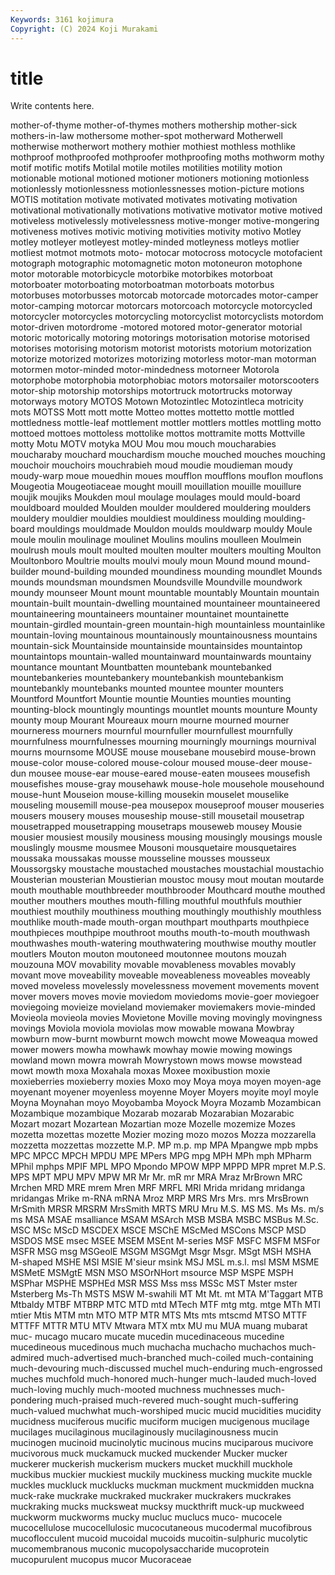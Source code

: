 ```yaml
---
Keywords: 3161 kojimura
Copyright: (C) 2024 Koji Murakami
---
```


# title

Write contents here.



mother-of-thyme mother-of-thymes mothers mothership mother-sick mothers-in-law
mothersome mother-spot motherward Motherwell motherwise motherwort mothery mothier mothiest mothless
mothlike mothproof mothproofed mothproofer mothproofing moths mothworm mothy motif motific
motifs Motilal motile motiles motilities motility motion motionable motional motioned
motioner motioners motioning motionless motionlessly motionlessness motionlessnesses motion-picture motions MOTIS
motitation motivate motivated motivates motivating motivation motivational motivationally motivations motivative
motivator motive motived motiveless motivelessly motivelessness motive-monger motive-mongering motiveness motives
motivic motiving motivities motivity motivo Motley motley motleyer motleyest motley-minded
motleyness motleys motlier motliest motmot motmots moto- motocar motocross motocycle
motofacient motograph motographic motomagnetic moton motoneuron motophone motor motorable motorbicycle
motorbike motorbikes motorboat motorboater motorboating motorboatman motorboats motorbus motorbuses motorbusses
motorcab motorcade motorcades motor-camper motor-camping motorcar motorcars motorcoach motorcycle motorcycled
motorcycler motorcycles motorcycling motorcyclist motorcyclists motordom motor-driven motordrome -motored motored
motor-generator motorial motoric motorically motoring motorings motorisation motorise motorised motorises
motorising motorism motorist motorists motorium motorization motorize motorized motorizes motorizing
motorless motor-man motorman motormen motor-minded motor-mindedness motorneer Motorola motorphobe motorphobia
motorphobiac motors motorsailer motorscooters motor-ship motorship motorships motortruck motortrucks motorway
motorways motory MOTOS Motown Motozintlec Motozintleca motricity mots MOTSS Mott
mott motte Motteo mottes mottetto mottle mottled mottledness mottle-leaf mottlement
mottler mottlers mottles mottling motto mottoed mottoes mottoless mottolike mottos
mottramite motts Mottville motty Motu MOTV motyka MOU Mou mou
mouch moucharabies moucharaby mouchard mouchardism mouche mouched mouches mouching mouchoir
mouchoirs mouchrabieh moud moudie moudieman moudy moudy-warp moue mouedhin moues
moufflon moufflons mouflon mouflons Mougeotia Mougeotiaceae mought mouill mouillation mouille
mouillure moujik moujiks Moukden moul moulage moulages mould mould-board mouldboard
moulded Moulden moulder mouldered mouldering moulders mouldery mouldier mouldies mouldiest
mouldiness moulding moulding-board mouldings mouldmade Mouldon moulds mouldwarp mouldy Moule
moule moulin moulinage moulinet Moulins moulins moulleen Moulmein moulrush mouls
moult moulted moulten moulter moulters moulting Moulton Moultonboro Moultrie moults
moulvi mouly moun Mound mound mound-builder mound-building mounded moundiness mounding
moundlet Mounds mounds moundsman moundsmen Moundsville Moundville moundwork moundy mounseer
Mount mount mountable mountably Mountain mountain mountain-built mountain-dwelling mountained mountaineer
mountaineered mountaineering mountaineers mountainer mountainet mountainette mountain-girdled mountain-green mountain-high mountainless
mountainlike mountain-loving mountainous mountainously mountainousness mountains mountain-sick Mountainside mountainside mountainsides
mountaintop mountaintops mountain-walled mountainward mountainwards mountainy mountance mountant Mountbatten mountebank
mountebanked mountebankeries mountebankery mountebankish mountebankism mountebankly mountebanks mounted mountee mounter
mounters Mountford Mountfort Mountie mountie Mounties mounties mounting mounting-block mountingly
mountings mountlet mounts mounture Mounty mounty moup Mourant Moureaux mourn
mourne mourned mourner mourneress mourners mournful mournfuller mournfullest mournfully mournfulness
mournfulnesses mourning mourningly mournings mournival mourns mournsome MOUSE mouse mousebane
mousebird mouse-brown mouse-color mouse-colored mouse-colour moused mouse-deer mouse-dun mousee mouse-ear
mouse-eared mouse-eaten mousees mousefish mousefishes mouse-gray mousehawk mouse-hole mousehole mousehound
mouse-hunt Mouseion mouse-killing mousekin mouselet mouselike mouseling mousemill mouse-pea mousepox
mouseproof mouser mouseries mousers mousery mouses mouseship mouse-still mousetail mousetrap
mousetrapped mousetrapping mousetraps mouseweb mousey Mousie mousier mousiest mousily mousiness
mousing mousingly mousings mousle mouslingly mousme mousmee Mousoni mousquetaire mousquetaires
moussaka moussakas mousse mousseline mousses mousseux Moussorgsky moustache moustached moustaches
moustachial moustachio Mousterian mousterian Moustierian moustoc mousy mout moutan moutarde
mouth mouthable mouthbreeder mouthbrooder Mouthcard mouthe mouthed mouther mouthers mouthes
mouth-filling mouthful mouthfuls mouthier mouthiest mouthily mouthiness mouthing mouthingly mouthishly
mouthless mouthlike mouth-made mouth-organ mouthpart mouthparts mouthpiece mouthpieces mouthpipe mouthroot
mouths mouth-to-mouth mouthwash mouthwashes mouth-watering mouthwatering mouthwise mouthy moutler moutlers
Mouton mouton moutoneed moutonnee moutons mouzah mouzouna MOV movability movable
movableness movables movably movant move moveability moveable moveableness moveables moveably
moved moveless movelessly movelessness movement movements movent mover movers moves
movie moviedom moviedoms movie-goer moviegoer moviegoing movieize movieland moviemaker moviemakers
movie-minded Movieola movieola movies Movietone Moville moving movingly movingness movings
Moviola moviola moviolas mow mowable mowana Mowbray mowburn mow-burnt mowburnt
mowch mowcht mowe Moweaqua mowed mower mowers mowha mowhawk mowhay
mowie mowing mowings mowland mown mowra mowrah Mowrystown mows mowse
mowstead mowt mowth moxa Moxahala moxas Moxee moxibustion moxie moxieberries
moxieberry moxies Moxo moy Moya moya moyen moyen-age moyenant moyener
moyenless moyenne Moyer Moyers moyite moyl moyle Moyna Moynahan moyo
Moyobamba Moyock Moyra Mozamb Mozambican Mozambique mozambique Mozarab mozarab Mozarabian
Mozarabic Mozart mozart Mozartean Mozartian moze Mozelle mozemize Mozes mozetta
mozettas mozette Mozier mozing mozo mozos Mozza mozzarella mozzetta mozzettas
mozzette M.P. MP m.p. mp MPA Mpangwe mpb mpbs MPC
MPCC MPCH MPDU MPE MPers MPG mpg MPH MPh mph
MPharm MPhil mphps MPIF MPL MPO Mpondo MPOW MPP MPPD
MPR mpret M.P.S. MPS MPT MPU MPV MPW MR Mr
Mr. mR mr MRA Mraz MrBrown MRC Mrchen MRD MRE
mrem Mren MRF MRFL MRI Mrida mridang mridanga mridangas Mrike
m-RNA mRNA Mroz MRP MRS Mrs Mrs. mrs MrsBrown MrSmith
MRSR MRSRM MrsSmith MRTS MRU Mru M.S. MS MS. Ms
Ms. m/s ms MSA MSAE msalliance MSAM MSArch MSB MSBA
MSBC MSBus M.Sc. MSC MSc MScD MSCDEX MSCE MSChE MScMed
MSCons MSCP MSD MSDOS MSE msec MSEE MSEM MSEnt M-series
MSF MSFC MSFM MSFor MSFR MSG msg MSGeolE MSGM MSGMgt
Msgr Msgr. MSgt MSH MSHA M-shaped MSHE MSI MSIE M'sieur
msink MSJ MSL m.s.l. msl MSM MSME MSMetE MSMgtE MSN
MSO MSOrNHort msource MSP MSPE MSPH MSPhar MSPHE MSPHEd MSR
MSS Mss mss MSSc MST Mster mster Msterberg Ms-Th MSTS
MSW M-swahili MT Mt Mt. mt MTA M'Taggart MTB Mtbaldy
MTBF MTBRP MTC MTD mtd MTech MTF mtg mtg. mtge
MTh MTI mtier Mtis MTM mtn MTO MTP MTR MTS
Mts mts mtscmd MTSO MTTF MTTFF MTTR MTU MTV Mtwara
MTX mtx MU mu MUA muang mubarat muc- mucago mucaro
mucate mucedin mucedinaceous mucedine mucedineous mucedinous much muchacha muchacho muchachos
much-admired much-advertised much-branched much-coiled much-containing much-devouring much-discussed muchel much-enduring much-engrossed
muches muchfold much-honored much-hunger much-lauded much-loved much-loving muchly much-mooted muchness
muchnesses much-pondering much-praised much-revered much-sought much-suffering much-valued muchwhat much-worshiped mucic
mucid mucidities mucidity mucidness muciferous mucific muciform mucigen mucigenous mucilage
mucilages mucilaginous mucilaginously mucilaginousness mucin mucinogen mucinoid mucinolytic mucinous mucins
muciparous mucivore mucivorous muck muckamuck mucked muckender Mucker mucker muckerer
muckerish muckerism muckers mucket muckhill muckhole muckibus muckier muckiest muckily
muckiness mucking muckite muckle muckles muckluck mucklucks muckman muckment muckmidden
muckna muck-rake muckrake muckraked muckraker muckrakers muckrakes muckraking mucks mucksweat
mucksy muckthrift muck-up muckweed muckworm muckworms mucky mucluc muclucs muco-
mucocele mucocellulose mucocellulosic mucocutaneous mucodermal mucofibrous mucoflocculent mucoid mucoidal mucoids
mucoitin-sulphuric mucolytic mucomembranous muconic mucopolysaccharide mucoprotein mucopurulent mucopus mucor Mucoraceae
